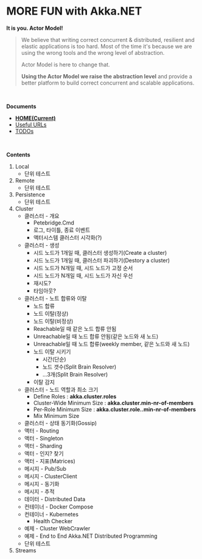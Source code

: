 # MORE FUN with Akka.NET 
**It is you. Actor Model!**
> We believe that writing correct concurrent & distributed, resilient and elastic applications is too hard. 
> Most of the time it's because we are using the wrong tools and the wrong level of abstraction.
>
> Actor Model is here to change that.
>
> **Using the Actor Model we raise the abstraction level** and provide a better platform to build correct concurrent and scalable applications.

<br/>

**Documents**  
- [**HOME(Current)**](./README.md)
- [Useful URLs](./URLs.md)
- [TODOs](./TODOs.md)

<br/>

**Contents**   
1. Local
   - 단위 테스트
1. Remote
   - 단위 테스트
1. Persistence
   - 단위 테스트
1. Cluster
   - 클러스터 - 개요
     - Petebridge.Cmd
	 - 로그, 타이틀, 종료 이벤트
	 - 액터시스템 클러스터 시각화(?)
   - 클러스터 - 생성
     - 시드 노드가 1개일 때, 클러스터 생성하기(Create a cluster)
     - 시드 노드가 1개일 때, 클러스터 파괴하기(Destory a cluster)
	 - 시드 노드가 N개일 때, 시드 노드가 고정 순서
	 - 시드 노드가 N개일 때, 시드 노드가 자신 우선
	 - 재시도?
	 - 타임아웃?
   - 클러스터 - 노트 합류와 이탈
     - 노드 합류
	 - 노드 이탈(정상)
	 - 노드 이탈(비정상)
	 - Reachable일 때 같은 노드 합류 안됨
	 - Unreachable일 때 노드 합류 안됨(같은 노드와 새 노드)
	 - Unreachable일 때 노드 합류(weekly member, 같은 노드와 새 노드)
	 - 노드 이탈 시키기
	   - 시간(단순)
	   - 노드 갯수(Split Brain Resolver)
	   - ...3개(Split Brain Resolver)
     - 이탈 감지
   - 클러스터 - 노드 역할과 최소 크기
     - Define Roles : **akka.cluster.roles**
     - Cluster-Wide Minimum Size : **akka.cluster.min-nr-of-members**
     - Per-Role Minimum Size : **akka.cluster.role.<role-name>.min-nr-of-members**
     - Mix Minimum Size  
   - 클러스터 - 상태 동기화(Gossip)
   - 액터 - Routing
   - 액터 - Singleton
   - 액터 - Sharding
   - 액터 - 인지? 찾기
   - 액터 - 지표(Matrices)
   - 메시지 - Pub/Sub
   - 메시지 - ClusterClient
   - 메시지 - 동기화
   - 메시지 - 추적
   - 데이터 - Distributed Data
   - 컨테이너 - Docker Compose
   - 컨테이너 - Kubernetes
     - Health Checker
   - 예제 - Cluster WebCrawler
   - 예제 - End to End Akka.NET Distributed Programming
   - 단위 테스트
1. Streams
